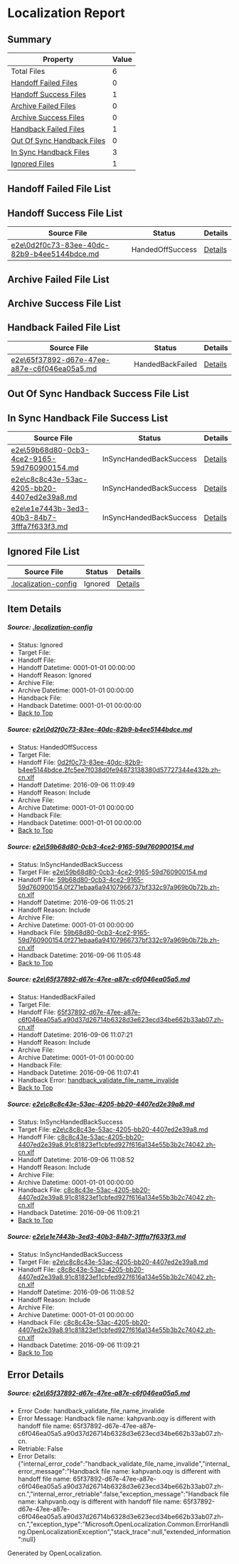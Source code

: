 # <a name='report-top'></a> Localization Report

## Summary
 Property | Value 
 -------- | ----- 
 Total Files | 6
[ Handoff Failed Files ](#handoff-failed-list)| 0
[ Handoff Success Files ](#handoff-success-list)| 1
[ Archive Failed Files ](#archive-failed-list)| 0
[ Archive Success Files ](#archive-success-list)| 0
[ Handback Failed Files ](#handback-failed-list)| 1
[ Out Of Sync Handback Files ](#outofsync-handback-success-list)| 0
[ In Sync Handback Files ](#insync-handback-success-list)| 3
[ Ignored Files ](#ignored-list)| 1

## <a name='handoff-failed-list'></a> Handoff Failed File List

## <a name='handoff-success-list'></a> Handoff Success File List
 Source File | Status | Details 
 ----------- | ------ | ------- 
 [e2e\0d2f0c73-83ee-40dc-82b9-b4ee5144bdce.md](https://github.com/OpenLocalizationTestOrg/ol-test0/blob/76f616945c9fa96673141f27adde903eb1b90aa2/e2e/0d2f0c73-83ee-40dc-82b9-b4ee5144bdce.md) | HandedOffSuccess | [Details](#fbc3c40f1f365c9725042a3e68de29fcfe0db9b21)

## <a name='archive-failed-list'></a> Archive Failed File List

## <a name='archive-success-list'></a> Archive Success File List

## <a name='handback-failed-list'></a> Handback Failed File List
 Source File | Status | Details 
 ----------- | ------ | ------- 
 [e2e\65f37892-d67e-47ee-a87e-c6f046ea05a5.md](https://github.com/OpenLocalizationTestOrg/ol-test0/blob/70530b5cfee4a5caa91c41badb360bf7a8ec4131/e2e/65f37892-d67e-47ee-a87e-c6f046ea05a5.md) | HandedBackFailed | [Details](#505ce040f56b965172a87a98a7309920a586483f3)

## <a name='outofsync-handback-success-list'></a> Out Of Sync Handback Success File List

## <a name='insync-handback-success-list'></a> In Sync Handback File Success List
 Source File | Status | Details 
 ----------- | ------ | ------- 
 [e2e\59b68d80-0cb3-4ce2-9165-59d760900154.md](https://github.com/OpenLocalizationTestOrg/ol-test0/blob/cfed4ccbefd3a4415159ecf3ed9c2d90405d0b5f/e2e/59b68d80-0cb3-4ce2-9165-59d760900154.md) | InSyncHandedBackSuccess | [Details](#85f804ef73ac6c96fef02b465d4de3e57a88d2f82)
 [e2e\c8c8c43e-53ac-4205-bb20-4407ed2e39a8.md](https://github.com/OpenLocalizationTestOrg/ol-test0/blob/075fade108d5e40c31fb5e09be24a8a259ca2404/e2e/c8c8c43e-53ac-4205-bb20-4407ed2e39a8.md) | InSyncHandedBackSuccess | [Details](#eada6468a25ddf12a4d66a76e2947114aa27ccaa4)
 [e2e\e1e7443b-3ed3-40b3-84b7-3fffa7f633f3.md](https://github.com/OpenLocalizationTestOrg/ol-test0/blob/76f616945c9fa96673141f27adde903eb1b90aa2/e2e/e1e7443b-3ed3-40b3-84b7-3fffa7f633f3.md) | InSyncHandedBackSuccess | [Details](#eada6468a25ddf12a4d66a76e2947114aa27ccaa5)

## <a name='ignored-list'></a> Ignored File List
 Source File | Status | Details 
 ----------- | ------ | ------- 
 [.localization-config](https://github.com/OpenLocalizationTestOrg/ol-test0/blob/76f616945c9fa96673141f27adde903eb1b90aa2/.localization-config) | Ignored | [Details](#3d4f252ac210baf56311d7e97dcc2db10974dbd20)

## Item Details
##### <a name='3d4f252ac210baf56311d7e97dcc2db10974dbd20'></a> Source: [.localization-config](https://github.com/OpenLocalizationTestOrg/ol-test0/blob/76f616945c9fa96673141f27adde903eb1b90aa2/.localization-config)
* Status: Ignored
* Target File: 
* Handoff File: 
* Handoff Datetime: 0001-01-01 00:00:00
* Handoff Reason: Ignored
* Archive File: 
* Archive Datetime: 0001-01-01 00:00:00
* Handback File: 
* Handback Datetime: 0001-01-01 00:00:00
* [Back to Top](#report-top)

##### <a name='fbc3c40f1f365c9725042a3e68de29fcfe0db9b21'></a> Source: [e2e\0d2f0c73-83ee-40dc-82b9-b4ee5144bdce.md](https://github.com/OpenLocalizationTestOrg/ol-test0/blob/76f616945c9fa96673141f27adde903eb1b90aa2/e2e/0d2f0c73-83ee-40dc-82b9-b4ee5144bdce.md)
* Status: HandedOffSuccess
* Target File: 
* Handoff File: [0d2f0c73-83ee-40dc-82b9-b4ee5144bdce.2fc5ee7f038d0fe94873138380d57727344e432b.zh-cn.xlf](https://github.com/OpenLocalizationTestOrg/ol-test0-handoff/blob/c4d658319e3c3931c20130dd77408dccbbbe7658/ol-handoff/OpenLocalizationTestOrg/ol-test0-zhcn/ci/ht/0d2f0c73-83ee-40dc-82b9-b4ee5144bdce.2fc5ee7f038d0fe94873138380d57727344e432b.zh-cn.xlf)
* Handoff Datetime: 2016-09-06 11:09:49
* Handoff Reason: Include
* Archive File: 
* Archive Datetime: 0001-01-01 00:00:00
* Handback File: 
* Handback Datetime: 0001-01-01 00:00:00
* [Back to Top](#report-top)

##### <a name='85f804ef73ac6c96fef02b465d4de3e57a88d2f82'></a> Source: [e2e\59b68d80-0cb3-4ce2-9165-59d760900154.md](https://github.com/OpenLocalizationTestOrg/ol-test0/blob/cfed4ccbefd3a4415159ecf3ed9c2d90405d0b5f/e2e/59b68d80-0cb3-4ce2-9165-59d760900154.md)
* Status: InSyncHandedBackSuccess
* Target File: [e2e\59b68d80-0cb3-4ce2-9165-59d760900154.md](https://github.com/OpenLocalizationTestOrg/ol-test0-zhcn/blob/624fad34a9c08932bc5f16c7e9cbc61079f27a45/e2e/59b68d80-0cb3-4ce2-9165-59d760900154.md)
* Handoff File: [59b68d80-0cb3-4ce2-9165-59d760900154.0f271ebaa6a94107966737bf332c97a969b0b72b.zh-cn.xlf](https://github.com/OpenLocalizationTestOrg/ol-test0-handoff/blob/2ad94ef26298911ba3767ec039acdc0e618ecb72/ol-handoff/OpenLocalizationTestOrg/ol-test0-zhcn/ci/ht/59b68d80-0cb3-4ce2-9165-59d760900154.0f271ebaa6a94107966737bf332c97a969b0b72b.zh-cn.xlf)
* Handoff Datetime: 2016-09-06 11:05:21
* Handoff Reason: Include
* Archive File: 
* Archive Datetime: 0001-01-01 00:00:00
* Handback File: [59b68d80-0cb3-4ce2-9165-59d760900154.0f271ebaa6a94107966737bf332c97a969b0b72b.zh-cn.xlf](https://github.com/OpenLocalizationTestOrg/ol-test0-handback/blob/10c63e9c7854f8daf7a92dec60497fee19e19ec9/ol-handback/OpenLocalizationTestOrg/ol-test0-zhcn/ci/ht/59b68d80-0cb3-4ce2-9165-59d760900154.0f271ebaa6a94107966737bf332c97a969b0b72b.zh-cn.xlf)
* Handback Datetime: 2016-09-06 11:05:48
* [Back to Top](#report-top)

##### <a name='505ce040f56b965172a87a98a7309920a586483f3'></a> Source: [e2e\65f37892-d67e-47ee-a87e-c6f046ea05a5.md](https://github.com/OpenLocalizationTestOrg/ol-test0/blob/70530b5cfee4a5caa91c41badb360bf7a8ec4131/e2e/65f37892-d67e-47ee-a87e-c6f046ea05a5.md)
* Status: HandedBackFailed
* Target File: 
* Handoff File: [65f37892-d67e-47ee-a87e-c6f046ea05a5.a90d37d26714b6328d3e623ecd34be662b33ab07.zh-cn.xlf](https://github.com/OpenLocalizationTestOrg/ol-test0-handoff/blob/c2552b8b5ca2cbfa00d0f4a7efe9b503808ab2aa/ol-handoff/OpenLocalizationTestOrg/ol-test0-zhcn/ci/ht/65f37892-d67e-47ee-a87e-c6f046ea05a5.a90d37d26714b6328d3e623ecd34be662b33ab07.zh-cn.xlf)
* Handoff Datetime: 2016-09-06 11:07:21
* Handoff Reason: Include
* Archive File: 
* Archive Datetime: 0001-01-01 00:00:00
* Handback File: 
* Handback Datetime: 2016-09-06 11:07:41
* Handback Error: [handback_validate_file_name_invalide](#505ce040f56b965172a87a98a7309920a586483f3handback_validate_file_name_invalide)
* [Back to Top](#report-top)

##### <a name='eada6468a25ddf12a4d66a76e2947114aa27ccaa4'></a> Source: [e2e\c8c8c43e-53ac-4205-bb20-4407ed2e39a8.md](https://github.com/OpenLocalizationTestOrg/ol-test0/blob/075fade108d5e40c31fb5e09be24a8a259ca2404/e2e/c8c8c43e-53ac-4205-bb20-4407ed2e39a8.md)
* Status: InSyncHandedBackSuccess
* Target File: [e2e\c8c8c43e-53ac-4205-bb20-4407ed2e39a8.md](https://github.com/OpenLocalizationTestOrg/ol-test0-zhcn/blob/018fde9b52bbed931a69decf6b6782d7b3e04df5/e2e/c8c8c43e-53ac-4205-bb20-4407ed2e39a8.md)
* Handoff File: [c8c8c43e-53ac-4205-bb20-4407ed2e39a8.91c81823ef1cbfed927f616a134e55b3b2c74042.zh-cn.xlf](https://github.com/OpenLocalizationTestOrg/ol-test0-handoff/blob/ee24b418b7d6031a1b88174459d2cc2b15271431/ol-handoff/OpenLocalizationTestOrg/ol-test0-zhcn/ci/ht/c8c8c43e-53ac-4205-bb20-4407ed2e39a8.91c81823ef1cbfed927f616a134e55b3b2c74042.zh-cn.xlf)
* Handoff Datetime: 2016-09-06 11:08:52
* Handoff Reason: Include
* Archive File: 
* Archive Datetime: 0001-01-01 00:00:00
* Handback File: [c8c8c43e-53ac-4205-bb20-4407ed2e39a8.91c81823ef1cbfed927f616a134e55b3b2c74042.zh-cn.xlf](https://github.com/OpenLocalizationTestOrg/ol-test0-handback/blob/61fbacb5a5818f24e693d2d62399ceee60f585bb/ol-handback/OpenLocalizationTestOrg/ol-test0-zhcn/ci/ht/c8c8c43e-53ac-4205-bb20-4407ed2e39a8.91c81823ef1cbfed927f616a134e55b3b2c74042.zh-cn.xlf)
* Handback Datetime: 2016-09-06 11:09:21
* [Back to Top](#report-top)

##### <a name='eada6468a25ddf12a4d66a76e2947114aa27ccaa5'></a> Source: [e2e\e1e7443b-3ed3-40b3-84b7-3fffa7f633f3.md](https://github.com/OpenLocalizationTestOrg/ol-test0/blob/76f616945c9fa96673141f27adde903eb1b90aa2/e2e/e1e7443b-3ed3-40b3-84b7-3fffa7f633f3.md)
* Status: InSyncHandedBackSuccess
* Target File: [e2e\c8c8c43e-53ac-4205-bb20-4407ed2e39a8.md](https://github.com/OpenLocalizationTestOrg/ol-test0-zhcn/blob/018fde9b52bbed931a69decf6b6782d7b3e04df5/e2e/c8c8c43e-53ac-4205-bb20-4407ed2e39a8.md)
* Handoff File: [c8c8c43e-53ac-4205-bb20-4407ed2e39a8.91c81823ef1cbfed927f616a134e55b3b2c74042.zh-cn.xlf](https://github.com/OpenLocalizationTestOrg/ol-test0-handoff/blob/ee24b418b7d6031a1b88174459d2cc2b15271431/ol-handoff/OpenLocalizationTestOrg/ol-test0-zhcn/ci/ht/c8c8c43e-53ac-4205-bb20-4407ed2e39a8.91c81823ef1cbfed927f616a134e55b3b2c74042.zh-cn.xlf)
* Handoff Datetime: 2016-09-06 11:08:52
* Handoff Reason: Include
* Archive File: 
* Archive Datetime: 0001-01-01 00:00:00
* Handback File: [c8c8c43e-53ac-4205-bb20-4407ed2e39a8.91c81823ef1cbfed927f616a134e55b3b2c74042.zh-cn.xlf](https://github.com/OpenLocalizationTestOrg/ol-test0-handback/blob/61fbacb5a5818f24e693d2d62399ceee60f585bb/ol-handback/OpenLocalizationTestOrg/ol-test0-zhcn/ci/ht/c8c8c43e-53ac-4205-bb20-4407ed2e39a8.91c81823ef1cbfed927f616a134e55b3b2c74042.zh-cn.xlf)
* Handback Datetime: 2016-09-06 11:09:21
* [Back to Top](#report-top)


## Error Details
##### <a name='505ce040f56b965172a87a98a7309920a586483f3handback_validate_file_name_invalide'></a> Source: [e2e\65f37892-d67e-47ee-a87e-c6f046ea05a5.md](#505ce040f56b965172a87a98a7309920a586483f3)
* Error Code: handback_validate_file_name_invalide
* Error Message: Handback file name: kahpvanb.oqy is different with handoff file name: 65f37892-d67e-47ee-a87e-c6f046ea05a5.a90d37d26714b6328d3e623ecd34be662b33ab07.zh-cn.
* Retriable: False
* Error Details: {"internal_error_code":"handback_validate_file_name_invalide","internal_error_message":"Handback file name: kahpvanb.oqy is different with handoff file name: 65f37892-d67e-47ee-a87e-c6f046ea05a5.a90d37d26714b6328d3e623ecd34be662b33ab07.zh-cn.","internal_error_retriable":false,"exception_message":"Handback file name: kahpvanb.oqy is different with handoff file name: 65f37892-d67e-47ee-a87e-c6f046ea05a5.a90d37d26714b6328d3e623ecd34be662b33ab07.zh-cn.","exception_type":"Microsoft.OpenLocalization.Common.ErrorHandling.OpenLocalizationException","stack_trace":null,"extended_information":null}


Generated by OpenLocalization.
